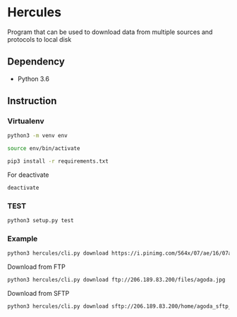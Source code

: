 # Hercules

Program that can be used to download data from multiple sources and protocols to local disk

## Dependency

- Python 3.6

## Instruction

### Virtualenv

```bash
python3 -m venv env
```

```bash
source env/bin/activate
```

```bash
pip3 install -r requirements.txt
```

For deactivate

```bash
deactivate
```

### TEST

```bash
python3 setup.py test
```

### Example

```bash
python3 hercules/cli.py download https://i.pinimg.com/564x/07/ae/16/07ae164da80a7168c59a01c41bfdb74a.jpg
```

Download from FTP

```bash
python3 hercules/cli.py download ftp://206.189.83.200/files/agoda.jpg
```

Download from SFTP

```bash
python3 hercules/cli.py download sftp://206.189.83.200/home/agoda_sftp_user/agoda.jpg
```
